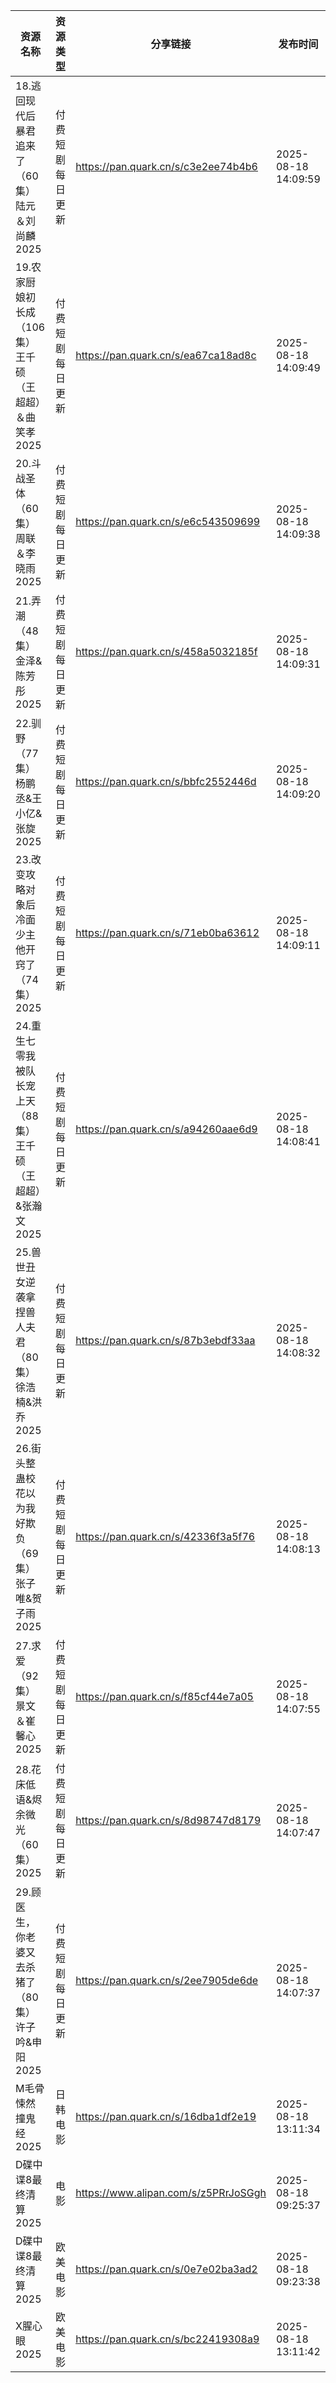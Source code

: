 | 资源名称                                | 资源类型     | 分享链接                                 | 发布时间                |
| ----------------------------------- | -------- | ------------------------------------ | ------------------- |
| 18.逃回现代后暴君追来了（60集）陆元＆刘尚麟2025        | 付费短剧每日更新 | https://pan.quark.cn/s/c3e2ee74b4b6  | 2025-08-18 14:09:59 |
| 19.农家厨娘初长成（106集）王千硕（王超超）＆曲笑孝2025    | 付费短剧每日更新 | https://pan.quark.cn/s/ea67ca18ad8c  | 2025-08-18 14:09:49 |
| 20.斗战圣体（60集）周联＆李晓雨2025              | 付费短剧每日更新 | https://pan.quark.cn/s/e6c543509699  | 2025-08-18 14:09:38 |
| 21.弄潮（48集）金泽&陈芳彤2025                | 付费短剧每日更新 | https://pan.quark.cn/s/458a5032185f  | 2025-08-18 14:09:31 |
| 22.驯野（77集）杨鹏丞&王小亿&张旋2025            | 付费短剧每日更新 | https://pan.quark.cn/s/bbfc2552446d  | 2025-08-18 14:09:20 |
| 23.改变攻略对象后冷面少主他开窍了（74集）2025         | 付费短剧每日更新 | https://pan.quark.cn/s/71eb0ba63612  | 2025-08-18 14:09:11 |
| 24.重生七零我被队长宠上天（88集）王千硕（王超超）&张瀚文2025 | 付费短剧每日更新 | https://pan.quark.cn/s/a94260aae6d9  | 2025-08-18 14:08:41 |
| 25.兽世丑女逆袭拿捏兽人夫君（80集）徐浩楠&洪乔2025      | 付费短剧每日更新 | https://pan.quark.cn/s/87b3ebdf33aa  | 2025-08-18 14:08:32 |
| 26.街头整蛊校花以为我好欺负（69集）张子唯&贺子雨2025     | 付费短剧每日更新 | https://pan.quark.cn/s/42336f3a5f76  | 2025-08-18 14:08:13 |
| 27.求爱（92集）景文＆崔馨心2025                | 付费短剧每日更新 | https://pan.quark.cn/s/f85cf44e7a05  | 2025-08-18 14:07:55 |
| 28.花床低语&烬余微光（60集）2025               | 付费短剧每日更新 | https://pan.quark.cn/s/8d98747d8179  | 2025-08-18 14:07:47 |
| 29.顾医生，你老婆又去杀猪了（80集）许子吟&申阳2025      | 付费短剧每日更新 | https://pan.quark.cn/s/2ee7905de6de  | 2025-08-18 14:07:37 |
| M毛骨悚然撞鬼经2025                        | 日韩电影     | https://pan.quark.cn/s/16dba1df2e19  | 2025-08-18 13:11:34 |
| D碟中谍8最终清算2025                       | 电影       | https://www.alipan.com/s/z5PRrJoSGgh | 2025-08-18 09:25:37 |
| D碟中谍8最终清算2025                       | 欧美电影     | https://pan.quark.cn/s/0e7e02ba3ad2  | 2025-08-18 09:23:38 |
| X腥心眼2025                            | 欧美电影     | https://pan.quark.cn/s/bc22419308a9  | 2025-08-18 13:11:42 |
